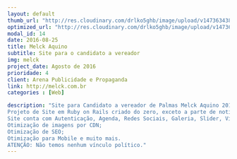 ```yaml
---
layout: default
thumb_url: "http://res.cloudinary.com/drlko5ghb/image/upload/v1473634385/pajjpjmwkiardu1wt2mb.png"
optimized_url: "http://res.cloudinary.com/drlko5ghb/image/upload/v1473634388/dd8qlmowvtnf1iihtuif.png"
modal_id: 14
date: 2016-08-25
title: Melck Aquino
subtitle: Site para o candidato a vereador
img: melck
project_date: Agosto de 2016
prioridade: 4
client: Arena Publicidade e Propaganda
link: http://melck.com.br
categories : [Web]

description: "Site para Candidato a vereador de Palmas Melck Aquino 2016. Criado em parceria com Tiago Almeida.
Projeto de Site em Ruby on Rails criado do zero, exceto a parte de notícias que foi utilizando a Gem Blogo.
Site conta com Autenticação, Agenda, Redes Sociais, Galeria, Slider, Vídeos, Notícias, Cadastro, Mapa;
Otimização de imagens por CDN;
Otimização de SEO;
Otimização para Mobile e muito mais.
ATENÇÃO: Não temos nenhum vínculo político."
---
```


